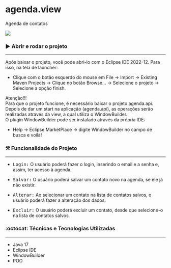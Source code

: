 # agenda.view
Agenda de contatos 

<p>
<img src="https://img.shields.io/badge/STATUS-COMPLETO-green"/>
</p>

### :arrow_forward: Abrir e rodar o projeto
---
Após baixar o projeto, você pode abri-lo com o Eclipse IDE 2022-12. Para isso, na tela de launcher:
- Clique com o botão esquerdo do mouse em File -> Import -> Existing Maven Projects -> Clique no botão Browse... 
-> Selecione o projeto -> Selecione a opção finish.

Atenção!!!<br/>
Para que o projeto funcione, é necessário baixar o projeto agenda.api. <br/>
Depois de dar um start na aplicação (agenda.api), as operações serão realizadas através da view, a qual utiliza o WindowBuilder.<br/>
O plugin WindowBuilder pode ser instalado através da própria IDE: 
- Help -> Eclipse MarketPlace -> digite WindowBuilder no campo de busca e voilà!

### :hammer_and_pick: Funcionalidade do Projeto 
---

- <kbd>Login:</kbd> O usuário poderá fazer o login, inserindo o email e a senha e, assim, ter acesso à agenda.

- <kbd>Salvar:</kbd> O usuário poderá salvar um contato novo na agenda, se ele já não existir.

- <kbd>Alterar:</kbd> Ao selecionar um contato na lista de contatos salvos, o usuário poderá fazer a alteração dos dados.
  
- <kbd>Excluir:</kbd> O usuário poderá excluir um contato, desde que selecione-o na lista de contatos salvos.
  
###  :octocat: Técnicas e Tecnologias Utilizadas
---
- Java 17
- Eclipse IDE
- WindowBuilder
- POO
